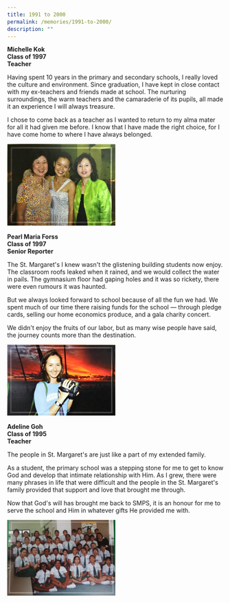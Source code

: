 ```yaml
---
title: 1991 to 2000
permalink: /memories/1991-to-2000/
description: ""
---
```

**Michelle Kok  <br> Class of 1997 <br> Teacher**

Having spent 10 years in the primary and secondary schools, I really loved the culture and environment. Since graduation, I have kept in close contact with my ex-teachers and friends made at school. The nurturing surroundings, the warm teachers and the camaraderie of its pupils, all made it an experience I will always treasure. 

I chose to come back as a teacher as I wanted to return to my alma mater for all it had given me before. I know that I have made the right choice, for I have come home to where I have always belonged.

<img style="width:50%" src="/images/Michelle%20Kok%201.jpg"/>

  

**Pearl Maria Forss  <br> Class of 1997 <br> Senior Reporter**

The St. Margaret's I knew wasn't the glistening building students now enjoy. The classroom roofs leaked when it rained, and we would collect the water in pails. The gymnasium floor had gaping holes and it was so rickety, there were even rumours it was haunted.

But we always looked forward to school because of all the fun we had. We spent much of our time there raising funds for the school — through pledge cards, selling our home economics produce, and a gala charity concert.

We didn't enjoy the fruits of our labor, but as many wise people have said, the journey counts more than the destination.

<img style="width:50%" src="/images/Pearl%20Maria%20Forss%201.jpg"/>

**Adeline Goh <br> Class of 1995 <br> Teacher**

The people in St. Margaret's are just like a part of my extended family. 

As a student, the primary school was a stepping stone for me to get to know God and develop that intimate relationship with Him. As I grew, there were many phrases in life that were difficult and the people in the St. Margaret's family provided that support and love that brought me through. 

Now that God's will has brought me back to SMPS, it is an honour for me to serve the school and Him in whatever gifts He provided me with.

<img style="width:50%" src="/images/Adeline%20Goh%201.png"/>